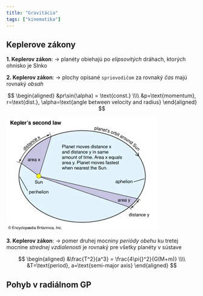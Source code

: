 ```yaml
---
title: "Gravitácia"
tags: ["kinematika"]
---
```



## Keplerove zákony

**1. Keplerov zákon**:
-> planéty obiehajú po *elipsovitých* dráhach, ktorých ohnisko je Slnko

**2. Keplerov zákon**:
-> plochy opísané `sprievodičom` za rovnaký *čas* majú rovnaký *obsah*

$$
\begin{aligned} 
&pr\sin(\alpha) = \text{const.} \\\\
&p=\text{momentum}, r=\text{dist.}, \alpha=\text{angle between velocity and radius} 
\end{aligned}
$$

![](attachments/keplers_2nd_law.png)

**3. Keplerov zákon**:
-> pomer druhej mocniny *periódy obehu* ku tretej mocnine *strednej vzdialenosti* je rovnaký pre všetky planéty v sústave

$$
\begin{aligned} 
&\frac{T^2}{a^3} = \frac{4\pi{}^2}{G(M+m)} \\\\
&T=\text{period}, a=\text{semi-major axis} 
\end{aligned}
$$

## Pohyb v radiálnom GP

